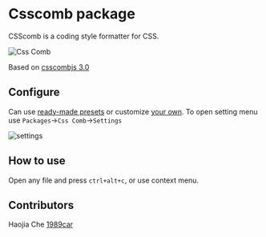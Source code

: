 # Csscomb package
CSScomb is a coding style formatter for CSS.

![Css Comb](https://raw.githubusercontent.com/jchouse/csscomb-atom/master/i/combed.png)

Based on [csscombjs 3.0](https://github.com/csscomb/csscomb.js)

## Configure
Can use [ready-made presets](https://github.com/csscomb/csscomb.js/tree/master/config) or customize [your own](https://github.com/csscomb/csscomb.js/blob/master/doc/options.md).
To open setting menu use `Packages`->`Css Comb`->`Settings`

![settings](https://raw.githubusercontent.com/jchouse/csscomb-atom/master/i/settings.png)

## How to use
Open any file and press `ctrl+alt+c`, or use context menu.

## Contributors
Haojia Che [1989car](https://github.com/1989car)
